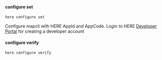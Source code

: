 #### configure set

```
here configure set
```

Configure mapcli with HERE AppId and AppCode.
Login to HERE [Developer Portal](https://developer.here.com/) for creating a developer account

#### configure verify

```
here configure verify
```